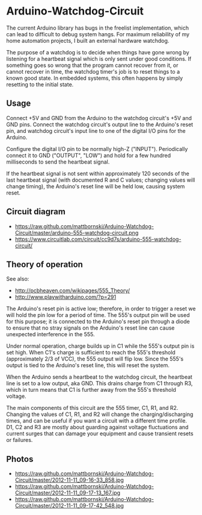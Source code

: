 Arduino-Watchdog-Circuit
========================

The current Arduino library has bugs in the freelist implementation, which can lead to difficult to debug system hangs.  For maximum reliability of my home automation projects, I built an external hardware watchdog.

The purpose of a watchdog is to decide when things have gone wrong by listening for a heartbeat signal which is only sent under good conditions.  If something goes so wrong that the program cannot recover from it, or cannot recover in time, the watchdog timer's job is to reset things to a known good state.  In embedded systems, this often happens by simply resetting to the initial state.

Usage
-----

Connect +5V and GND from the Arduino to the watchdog circuit's +5V and GND pins.  Connect the watchdog circuit's output line to the Arduino's reset pin, and watchdog circuit's input line to one of the digital I/O pins for the Arduino.

Configure the digital I/O pin to be normally high-Z ("INPUT").  Periodically connect it to GND ("OUTPUT", "LOW") and hold for a few hundred milliseconds to send the heartbeat signal.

If the heartbeat signal is not sent within approximately 120 seconds of the last heartbeat signal (with documented R and C values; changing values will change timing), the Arduino's reset line will be held low, causing system reset.

Circuit diagram
---------------

* https://raw.github.com/mattbornski/Arduino-Watchdog-Circuit/master/arduino-555-watchdog-circuit.png
* https://www.circuitlab.com/circuit/cc9d7s/arduino-555-watchdog-circuit/

Theory of operation
-------------------

See also:
* http://pcbheaven.com/wikipages/555_Theory/
* http://www.playwitharduino.com/?p=291

The Arduino's reset pin is active low; therefore, in order to trigger a reset we will hold the pin low for a period of time.  The 555's output pin will be used for this purpose; it is connected to the Arduino's reset pin through a diode to ensure that no stray signals on the Arduino's reset line can cause unexpected interference in the 555.

Under normal operation, charge builds up in C1 while the 555's output pin is set high.  When C1's charge is sufficient to reach the 555's threshold (approximately 2/3 of VCC), the 555 output will flip low.  Since the 555's output is tied to the Arduino's reset line, this will reset the system.

When the Arduino sends a heartbeat to the watchdog circuit, the heartbeat line is set to a low output, aka GND.  This drains charge from C1 through R3, which in turn means that C1 is further away from the 555's threshold voltage.

The main components of this circuit are the 555 timer, C1, R1, and R2.  Changing the values of C1, R1, and R2 will change the charging/discharging times, and can be useful if you want a circuit with a different time profile.  D1, C2 and R3 are mostly about guarding against voltage fluctuations and current surges that can damage your equipment and cause transient resets or failures.

Photos
------

* https://raw.github.com/mattbornski/Arduino-Watchdog-Circuit/master/2012-11-11_09-16-33_858.jpg
* https://raw.github.com/mattbornski/Arduino-Watchdog-Circuit/master/2012-11-11_09-17-13_167.jpg
* https://raw.github.com/mattbornski/Arduino-Watchdog-Circuit/master/2012-11-11_09-17-42_548.jpg